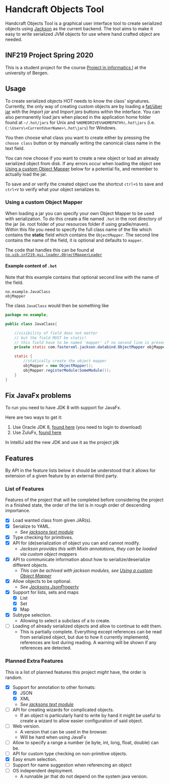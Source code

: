 # Handcraft Objects Tool

Handcraft Objects Tool is a graphical user interface tool to create serialized objects using [Jackson](https://github.com/FasterXML/jackson) as the current backend. The tool aims to make it easy to write serialized JVM objects for use where hand crafted object are needed.

## INF219 Project Spring 2020

This is a student project for the course [Project in informatics I](https://www.uib.no/en/course/INF219) at the university of Bergen.

## Usage

To create serialized objects HOT needs to know the class' signatures. Currently, the only way of creating custom objects are by loading a [fat/über jar](https://stackoverflow.com/a/29925421) with the _Import jar_ and _Import jars_ buttons within the interface. You can also permanently load jars when placed in the application home folder found at `~/.hot/jars` for Unix and `%HOMEDRIVE%%HOMEPATH%\.hot\jars` (i.e. `C:\Users\<CurrentUserName>\.hot\jars`) for Windows.

You then choose what class you want to create either by pressing the `choose class` button or by manually writing the canonical class name in the text field.

You can now choose if you want to create a new object or load an already serialized object from disk. If any errors occur when loading the object see [Using a custom Object Mapper](#using-a-custom-object-mapper) below for a potential fix, and remember to actually load the jar.

To save and or verify the created object use the shortcut `ctrl+S` to save and `ctrl+V` to verify what your object serializes to.

### Using a custom Object Mapper

When loading a jar you can specify your own Object Mapper to be used with serialization. To do this create a file named `.hot` in the root directory of the jar (ie. root folder of your resources folder if using gradle/maven). Within this file you need to specify the full class name of the file which contains the __static__ field which contains the `ObjectMapper`. The second line contains the name of the field, it is optional and defaults to `mapper`.

The code that handles this can be found at [`no.uib.inf219.gui.loader.ObjectMapperLoader`](https://github.com/kh498/HandcraftObjectsTool/blob/master/gui/src/main/kotlin/no/uib/inf219/gui/loader/ObjectMapperLoader.kt)

#### Example content of `.hot`

Note that this example contains that optional second line with the name of the field.

```text
no.example.JavaClass
objMapper
```

The class `JavaClass` would then be something like

```java
package no.example;

public class JavaClass{

    //visibility of field does not matter
    // but the field MUST be static!
    // this field have to be named 'mapper' if no second line is present in '.hot'
    private static com.fasterxml.jackson.databind.ObjectMapper objMapper;

    static {
        //statically create the object mapper
        objMapper = new ObjectMapper();
        objMapper.registerModule(SomeModule());
    }
}
```

## Fix JavaFx problems

To run you need to have JDK 8 with support for JavaFx.

Here are two ways to get it:

1. Use Oracle JDK 8, [found here](https://www.oracle.com/technetwork/java/javase/downloads/jdk8-downloads-2133151.html) (you need to login to download)
2. Use ZuluFx, [found here](https://www.azul.com/downloads/zulu-community/)

In IntelliJ add the new JDK and use it as the project jdk

## Features

By API in the feature lists below it should be understood that it allows for extension of a given feature by an external third party.

### List of Features

Features of the project that will be completed before considering the project in a finished state, the order of the list is in rough order of descending importance.

* [x] Load wanted class from given JAR(s).
* [x] Serialize to YAML.
  * _See [jacksons text module](https://github.com/FasterXML/jackson-dataformats-text)_
* [x] Type checking for primitives.
* [x] API for (de)serialization of object you can and cannot modify.
  * _Jackson provides this with MixIn annotations, they can be loaded via custom object mappers_
* [x] API to communicate information about how to serialize/deserialize different objects.
  * _This can be achived with jackson modules, see [Using a custom Object Mapper](#using-a-custom-object-mapper)_
* [x] Allow objects to be optional.
  * _See [Jacksons JsonProperty](https://github.com/FasterXML/jackson-annotations/blob/c0d00657a17727f3aed50c0b2deb9afa2e89f6f4/src/main/java/com/fasterxml/jackson/annotation/JsonProperty.java#L60-L78)_
* [x] Support for lists, sets and maps
  * [x] List
  * [x] Set
  * [x] Map
* [x] Subtype selection.
  * Allowing to select a subclass of a to create.
* [ ] Loading of already serialized objects and allow to continue to edit them.
  * This is partially complete. Everything except references can be read from serialized object, but due to how it currently implementd, references are lost during reading. A warning will be shown if any references are detected.

### Planned Extra Features

This is a list of planned features this project _might_ have, the order is random.

* [x] Support for annotation to other formats:
  * [x] JSON
  * [x] XML
  * _See [jacksons text module](https://github.com/FasterXML/jackson-dataformats-text)_
* [ ] API for creating wizards for complicated objects.
  * If an object is particularly hard to write by hand it might be useful to create a wizard to allow easier configuration of said object.
* [ ] Web version.
  * A version that can be used in the browser.
  * Will be hard when using JavaFx
* [ ] Allow to specify a range a number (ie byte, int, long, float, double) can be.
* [ ] API for custom type checking on non-primitive objects.
* [x] Easy enum selection.
* [ ] Support for name suggestion when referencing an object
* [ ] OS independent deployment.
  * A runnable jar that do not depend on the system java version.